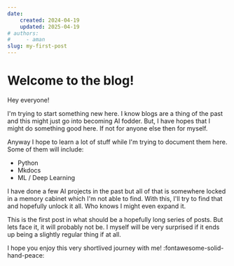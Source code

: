 ```yaml
---
date:
    created: 2024-04-19
    updated: 2025-04-19
# authors:
#     - aman
slug: my-first-post
---
```

# Welcome to the blog!

Hey everyone!

<!-- more -->

I'm trying to start something new here. I know blogs are a thing of the past and this might just go into becoming AI fodder. But, I have hopes that I might do something good here. If not for anyone else then for myself.

Anyway I hope to learn a lot of stuff while I'm trying to document them here. Some of them will include:
- Python
- Mkdocs
- ML / Deep Learning

I have done a few AI projects in the past but all of that is somewhere locked in a memory cabinet which I'm not able to find. With this, I'll try to find that and hopefully unlock it all. Who knows I might even expand it. 

This is the first post in what should be a hopefully long series of posts. But lets face it, it will probably not be. I myself will be very surprised if it ends up being a slightly regular thing if at all. 

I hope you enjoy this very shortlived journey with me! :fontawesome-solid-hand-peace: